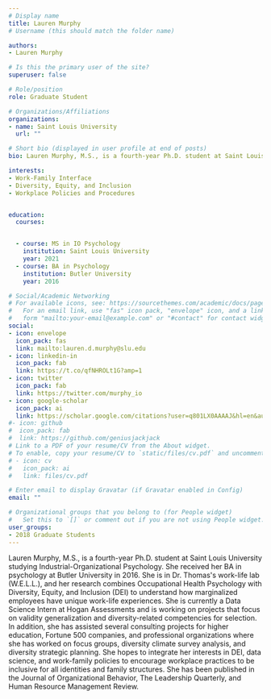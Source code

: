 ```yaml
---
# Display name
title: Lauren Murphy
# Username (this should match the folder name)

authors:
- Lauren Murphy

# Is this the primary user of the site?
superuser: false

# Role/position
role: Graduate Student

# Organizations/Affiliations
organizations:
- name: Saint Louis University
  url: ""

# Short bio (displayed in user profile at end of posts)
bio: Lauren Murphy, M.S., is a fourth-year Ph.D. student at Saint Louis University studying Industrial-Organizational Psychology. She received her BA in psychology at Butler University in 2016. She is in Dr. Thomas's work-life lab (W.E.L.L.), and her research combines Occupational Health Psychology with Diversity, Equity, and Inclusion (DEI) to understand how marginalized employees have unique work-life experiences. She is currently a Data Science Intern at Hogan Assessments and is working on projects that focus on validity generalization and diversity-related competencies for selection. In addition, she has assisted several consulting projects for higher education, Fortune 500 companies, and professional organizations where she has worked on focus groups, diversity climate survey analysis, and diversity strategic planning. She hopes to integrate her interests in DEI, data science, and work-family policies to encourage workplace practices to be inclusive for all identities and family structures. She has been published in the Journal of Organizational Behavior, The Leadership Quarterly, and Human Resource Management Review.

interests:
- Work-Family Interface
- Diversity, Equity, and Inclusion
- Workplace Policies and Procedures


education:
  courses:


  - course: MS in IO Psychology
    institution: Saint Louis University
    year: 2021
  - course: BA in Psychology
    institution: Butler University 
    year: 2016

# Social/Academic Networking
# For available icons, see: https://sourcethemes.com/academic/docs/page-builder/#icons
#   For an email link, use "fas" icon pack, "envelope" icon, and a link in the
#   form "mailto:your-email@example.com" or "#contact" for contact widget.
social:
- icon: envelope
  icon_pack: fas
  link: mailto:lauren.d.murphy@slu.edu
- icon: linkedin-in
  icon_pack: fab
  link: https://t.co/qfNHROLt1G?amp=1 
- icon: twitter
  icon_pack: fab
  link: https://twitter.com/murphy_io
- icon: google-scholar
  icon_pack: ai
  link: https://scholar.google.com/citations?user=q801LX0AAAAJ&hl=en&authuser=2
#- icon: github
#  icon_pack: fab
#  link: https://github.com/geniusjackjack
# Link to a PDF of your resume/CV from the About widget.
# To enable, copy your resume/CV to `static/files/cv.pdf` and uncomment the lines below.
# - icon: cv
#   icon_pack: ai
#   link: files/cv.pdf

# Enter email to display Gravatar (if Gravatar enabled in Config)
email: ""

# Organizational groups that you belong to (for People widget)
#   Set this to `[]` or comment out if you are not using People widget.
user_groups:
- 2018 Graduate Students
---
```


Lauren Murphy, M.S., is a fourth-year Ph.D. student at Saint Louis University studying Industrial-Organizational Psychology. She received her BA in psychology at Butler University in 2016. She is in Dr. Thomas's work-life lab (W.E.L.L.), and her research combines Occupational Health Psychology with Diversity, Equity, and Inclusion (DEI) to understand how marginalized employees have unique work-life experiences. She is currently a Data Science Intern at Hogan Assessments and is working on projects that focus on validity generalization and diversity-related competencies for selection. In addition, she has assisted several consulting projects for higher education, Fortune 500 companies, and professional organizations where she has worked on focus groups, diversity climate survey analysis, and diversity strategic planning. She hopes to integrate her interests in DEI, data science, and work-family policies to encourage workplace practices to be inclusive for all identities and family structures. She has been published in the Journal of Organizational Behavior, The Leadership Quarterly, and Human Resource Management Review.